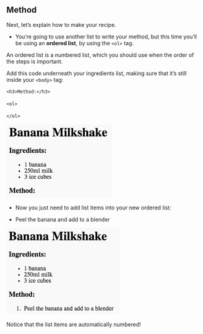 ## Method

Next, let’s explain how to make your recipe.

+ You’re going to use another list to write your method, but this time you’ll be using an **ordered list**, by using the `<ol>` tag.

An ordered list is a numbered list, which you should use when the order of the steps is important.

Add this code underneath your ingredients list, making sure that it’s still inside your `<body>` tag:

    <h3>Method:</h3>
    
    <ol>
    
    </ol>
    

![skärmdump](images/recipe-method.png)

+ Now you just need to add list items into your new ordered list:

    <li>Peel the banana and add to a blender</li>
    

![skärmdump](images/recipe-ol.png)

Notice that the list items are automatically numbered!